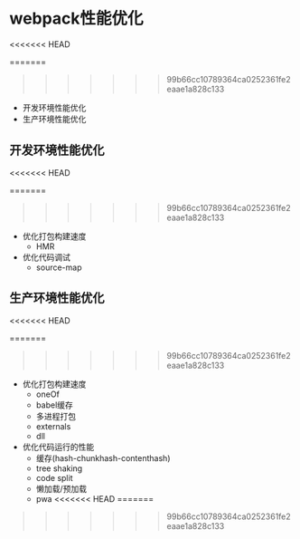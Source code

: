 # webpack性能优化
<<<<<<< HEAD

=======
>>>>>>> 99b66cc10789364ca0252361fe2eaae1a828c133
* 开发环境性能优化
* 生产环境性能优化

## 开发环境性能优化
<<<<<<< HEAD

=======
>>>>>>> 99b66cc10789364ca0252361fe2eaae1a828c133
* 优化打包构建速度
  * HMR
* 优化代码调试
  * source-map

## 生产环境性能优化
<<<<<<< HEAD

=======
>>>>>>> 99b66cc10789364ca0252361fe2eaae1a828c133
* 优化打包构建速度
  * oneOf
  * babel缓存
  * 多进程打包
  * externals
  * dll
* 优化代码运行的性能
  * 缓存(hash-chunkhash-contenthash)
  * tree shaking
  * code split
  * 懒加载/预加载
  * pwa
<<<<<<< HEAD
=======
  
>>>>>>> 99b66cc10789364ca0252361fe2eaae1a828c133
